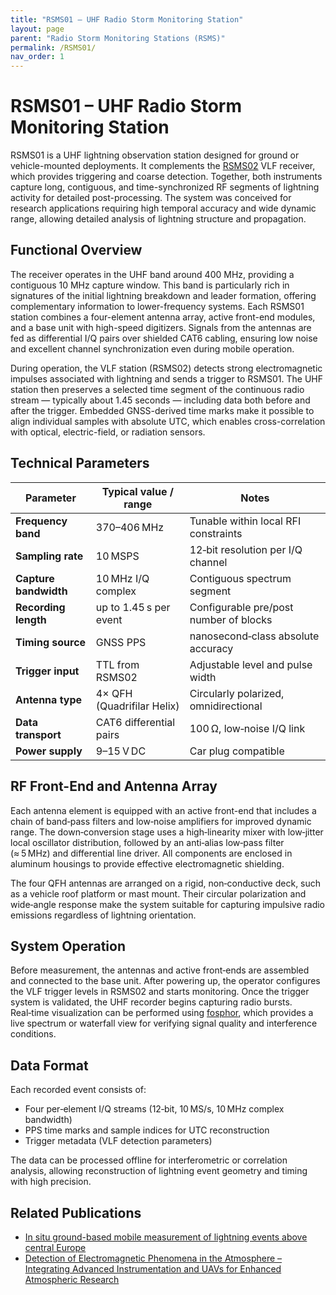 ```yaml
---
title: "RSMS01 – UHF Radio Storm Monitoring Station"
layout: page
parent: "Radio Storm Monitoring Stations (RSMS)"
permalink: /RSMS01/
nav_order: 1
---
```


# RSMS01 – UHF Radio Storm Monitoring Station

RSMS01 is a UHF lightning observation station designed for ground or vehicle-mounted deployments. It complements the [RSMS02](/RSMS02/) VLF receiver, which provides triggering and coarse detection. Together, both instruments capture long, contiguous, and time-synchronized RF segments of lightning activity for detailed post-processing. The system was conceived for research applications requiring high temporal accuracy and wide dynamic range, allowing detailed analysis of lightning structure and propagation.

## Functional Overview

The receiver operates in the UHF band around 400 MHz, providing a contiguous 10 MHz capture window. This band is particularly rich in signatures of the initial lightning breakdown and leader formation, offering complementary information to lower-frequency systems. Each RSMS01 station combines a four-element antenna array, active front-end modules, and a base unit with high-speed digitizers. Signals from the antennas are fed as differential I/Q pairs over shielded CAT6 cabling, ensuring low noise and excellent channel synchronization even during mobile operation.

During operation, the VLF station (RSMS02) detects strong electromagnetic impulses associated with lightning and sends a trigger to RSMS01. The UHF station then preserves a selected time segment of the continuous radio stream — typically about 1.45 seconds — including data both before and after the trigger. Embedded GNSS-derived time marks make it possible to align individual samples with absolute UTC, which enables cross-correlation with optical, electric-field, or radiation sensors.

## Technical Parameters

| Parameter             | Typical value / range      | Notes                                 |
| --------------------- | -------------------------- | ------------------------------------- |
| **Frequency band**    | 370–406 MHz                | Tunable within local RFI constraints  |
| **Sampling rate**     | 10 MSPS                    | 12‑bit resolution per I/Q channel     |
| **Capture bandwidth** | 10 MHz I/Q complex         | Contiguous spectrum segment           |
| **Recording length**  | up to 1.45 s per event      | Configurable pre/post number of blocks        |
| **Timing source**     | GNSS PPS                   | nanosecond‑class absolute accuracy   |
| **Trigger input**     | TTL from RSMS02            | Adjustable level and pulse width      |
| **Antenna type**      | 4× QFH (Quadrifilar Helix) | Circularly polarized, omnidirectional |
| **Data transport**    | CAT6 differential pairs    | 100 Ω, low‑noise I/Q link             |
| **Power supply**      | 9–15 V DC                  |  Car plug compatible           |

## RF Front-End and Antenna Array

Each antenna element is equipped with an active front-end that includes a chain of band‑pass filters and low‑noise amplifiers for improved dynamic range. The down‑conversion stage uses a high‑linearity mixer with low‑jitter local oscillator distribution, followed by an anti‑alias low‑pass filter (≈ 5 MHz) and differential line driver. All components are enclosed in aluminum housings to provide effective electromagnetic shielding.

The four QFH antennas are arranged on a rigid, non‑conductive deck, such as a vehicle roof platform or mast mount. Their circular polarization and wide‑angle response make the system suitable for capturing impulsive radio emissions regardless of lightning orientation.

## System Operation

Before measurement, the antennas and active front‑ends are assembled and connected to the base unit. After powering up, the operator configures the VLF trigger levels in RSMS02 and starts monitoring. Once the trigger system is validated, the UHF recorder begins capturing radio bursts. Real‑time visualization can be performed using [fosphor](https://osmocom.org/projects/sdr/wiki/fosphor), which provides a live spectrum or waterfall view for verifying signal quality and interference conditions.

## Data Format

Each recorded event consists of:

* Four per‑element I/Q streams (12‑bit, 10 MS/s, 10 MHz complex bandwidth)
* PPS time marks and sample indices for UTC reconstruction
* Trigger metadata (VLF detection parameters)

The data can be processed offline for interferometric or correlation analysis, allowing reconstruction of lightning event geometry and timing with high precision.

## Related Publications

* [In situ ground-based mobile measurement of lightning events above central Europe](https://amt.copernicus.org/articles/16/547/2023/)
* [Detection of Electromagnetic Phenomena in the Atmosphere – Integrating Advanced Instrumentation and UAVs for Enhanced Atmospheric Research](https://dspace.cvut.cz/handle/10467/120570)

